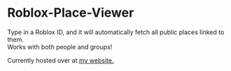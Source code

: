 # Roblox-Place-Viewer
Type in a Roblox ID, and it will automatically fetch all public places linked to them.<br>
Works with both people and groups!

Currently hosted over at [my website.](https://sans-undertae.github.io/Roblox-Place-Viewer/)
